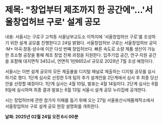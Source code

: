 # **제목: "창업부터 제조까지 한 공간에"…'서울창업허브 구로' 설계 공모**

  내용: 서울시는 구로구 고척동 서울남부교도소 이적지에 '서울창업허브 구로'를 조성하기 위한 설계 공모를 진행한다고 24일 밝혔다. 서울창업허브 구로는 서울창업허브 공덕·M+ 마곡·창동·성수에 이은 다섯 번째 창업허브다. 빠른 속도로 소량 제품 생산이 가능한 초소형 공장을 통해 제조 창업 전체 과정을 지원한다. 입주기업 공간, 연구·지원 공간을 포함해 대지면적 3452㎡, 연면적 1만6652㎡ 규모로 2029년 7월 조성 예정이다.

서울시는 이번 설계 공모의 모든 제출물을 디지털 패널로 제출하는 디지털 공모를 실시하기로 했다. 1단계 심사로 선정한 5개 팀의 추가 설계안을 2단계에서 심사 후 최종 당선안을 선정할 예정이다. 1단계 심사는 4월 10일, 발표는 4월 14일이다. 2단계 심사는 6월 9일에 실시하며 최종 결과 발표는 6월 13일 서울시 설계 공모 누리집에 공개한다. 

시는 창업허브에 관한 참가자 이해를 돕기 위해 오는 27일 서울용산시제품제작소에서 서울창업허브 구로 설계 공모 현장 설명회를 개최한다.

  **날짜: 2025년 02월 24일 오전 6시 00분**